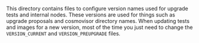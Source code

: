 This directory contains files to configure version names used for upgrade tests and internal nodes. These versions are used for things such as upgrade proposals and cosmovisor directory names. When updating tests and images for a new version, most of the time you just need to change the `VERSION_CURRENT` and `VERSION_PREUPGRADE` files.
